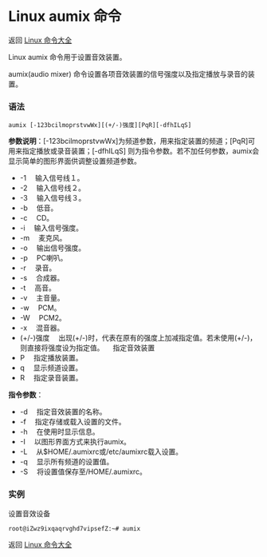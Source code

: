 # Linux aumix 命令

返回 [Linux 命令大全](https://ahuang007.github.com/Linux-Command)

Linux aumix 命令用于设置音效装置。

aumix(audio mixer) 命令设置各项音效装置的信号强度以及指定播放与录音的装置。

### 语法

```
aumix [-123bcilmoprstvwWx][(+/-)强度][PqR][-dfhILqS]
```

**参数说明**：[-123bcilmoprstvwWx]为频道参数，用来指定装置的频道；[PqR]可用来指定播放或录音装置；[-dfhILqS] 则为指令参数。若不加任何参数，aumix会显示简单的图形界面供调整设置频道参数。

- -1 　输入信号线１。
- -2 　输入信号线２。
- -3 　输入信号线３。
- -b 　低音。
- -c 　CD。
- -i 　输入信号强度。
- -m 　麦克风。
- -o 　输出信号强度。
- -p 　PC喇叭。
- -r 　录音。
- -s 　合成器。
- -t 　高音。
- -v 　主音量。
- -w 　PCM。
- -W 　PCM2。
- -x 　混音器。
- (+/-)强度 　出现(+/-)时，代表在原有的强度上加减指定值。若未使用(+/-)，则直接将强度设为指定值。 　指定音效装置
- P 　指定播放装置。
- q 　显示频道设置。
- R 　指定录音装置。

**指令参数**：

- -d 　指定音效装置的名称。
- -f 　指定存储或载入设置的文件。
- -h 　在使用时显示信息。
- -I 　以图形界面方式来执行aumix。
- -L 　从$HOME/.aumixrc或/etc/aumixrc载入设置。
- -q 　显示所有频道的设置值。
- -S 　将设置值保存至/HOME/.aumixrc。

### 实例

设置音效设备

```
root@iZwz9ixqaqrvghd7vipsefZ:~# aumix

```

返回 [Linux 命令大全](https://ahuang007.github.com/Linux-Command)